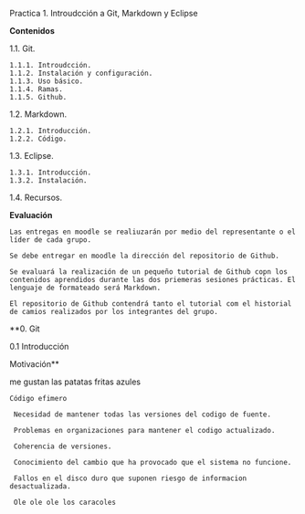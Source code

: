 Practica 1. Introudcción a Git, Markdown y Eclipse

**Contenidos**

1.1. Git.

    1.1.1. Introudcción.
    1.1.2. Instalación y configuración.
    1.1.3. Uso básico.
    1.1.4. Ramas.
    1.1.5. Github.

1.2. Markdown.

    1.2.1. Introducción.
    1.2.2. Código.

1.3. Eclipse.

    1.3.1. Introducción.
    1.3.2. Instalación.

1.4. Recursos.

**Evaluación**

    Las entregas en moodle se realiuzarán por medio del representante o el líder de cada grupo.

    Se debe entregar en moodle la dirección del repositorio de Github.

    Se evaluará la realización de un pequeño tutorial de Github copn los contenidos aprendidos durante las dos priemeras sesiones prácticas. El lenguaje de formateado será Markdown.

    El repositorio de Github contendrá tanto el tutorial com el historial de camios realizados por los integrantes del grupo.

**0. Git

0.1 Introducción

Motivación**


me gustan las patatas fritas azules

    Código efimero

     Necesidad de mantener todas las versiones del codigo de fuente.

     Problemas en organizaciones para mantener el codigo actualizado.

     Coherencia de versiones.

     Conocimiento del cambio que ha provocado que el sistema no funcione.

     Fallos en el disco duro que suponen riesgo de informacion desactualizada.

     Ole ole ole los caracoles
